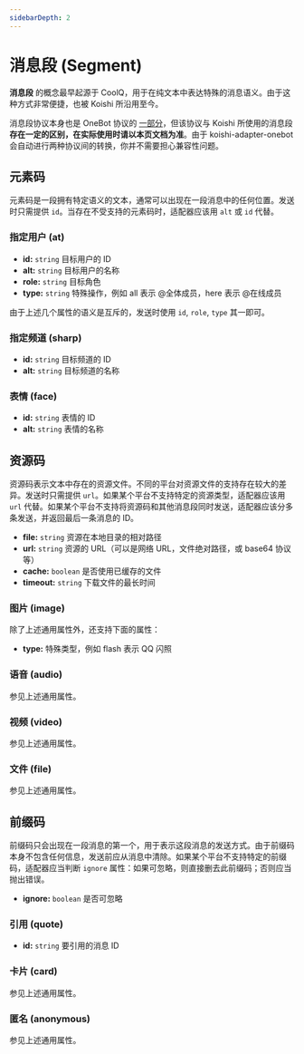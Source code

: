 ```yaml
---
sidebarDepth: 2
---
```


# 消息段 (Segment)

**消息段** 的概念最早起源于 CoolQ，用于在纯文本中表达特殊的消息语义。由于这种方式非常便捷，也被 Koishi 所沿用至今。

消息段协议本身也是 OneBot 协议的 [一部分](https://github.com/howmanybots/onebot/blob/master/v11/specs/message/segment.md)，但该协议与 Koishi 所使用的消息段**存在一定的区别，在实际使用时请以本页文档为准**。由于 koishi-adapter-onebot 会自动进行两种协议间的转换，你并不需要担心兼容性问题。

## 元素码

元素码是一段拥有特定语义的文本，通常可以出现在一段消息中的任何位置。发送时只需提供 `id`。当存在不受支持的元素码时，适配器应该用 `alt` 或 `id` 代替。

### 指定用户 (at)

- **id:** `string` 目标用户的 ID
- **alt:** `string` 目标用户的名称
- **role:** `string` 目标角色
- **type:** `string` 特殊操作，例如 all 表示 @全体成员，here 表示 @在线成员

由于上述几个属性的语义是互斥的，发送时使用 `id`, `role`, `type` 其一即可。

### 指定频道 (sharp)

- **id:** `string` 目标频道的 ID
- **alt:** `string` 目标频道的名称

### 表情 (face)

- **id:** `string` 表情的 ID
- **alt:** `string` 表情的名称

## 资源码

资源码表示文本中存在的资源文件。不同的平台对资源文件的支持存在较大的差异。发送时只需提供 `url`。如果某个平台不支持特定的资源类型，适配器应该用 `url` 代替。如果某个平台不支持将资源码和其他消息段同时发送，适配器应该分多条发送，并返回最后一条消息的 ID。

- **file:** `string` 资源在本地目录的相对路径
- **url:** `string` 资源的 URL（可以是网络 URL，文件绝对路径，或 base64 协议等）
- **cache:** `boolean` 是否使用已缓存的文件
- **timeout:** `string` 下载文件的最长时间

### 图片 (image)

除了上述通用属性外，还支持下面的属性：

- **type:** 特殊类型，例如 flash 表示 QQ 闪照

### 语音 (audio)

参见上述通用属性。

### 视频 (video)

参见上述通用属性。

### 文件 (file)

参见上述通用属性。

## 前缀码

前缀码只会出现在一段消息的第一个，用于表示这段消息的发送方式。由于前缀码本身不包含任何信息，发送前应从消息中清除。如果某个平台不支持特定的前缀码，适配器应当判断 `ignore` 属性：如果可忽略，则直接删去此前缀码；否则应当抛出错误。

- **ignore:** `boolean` 是否可忽略

### 引用 (quote)

- **id:** `string` 要引用的消息 ID

### 卡片 (card)

参见上述通用属性。

### 匿名 (anonymous)

参见上述通用属性。
